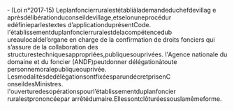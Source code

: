 ‐ (Loi n°2017‐15) Leplanfoncierruralestétabliàlademandeduchefdevillag e aprèsdélibérationduconseildevillage,etselonuneprocédur edéfinieparlestextes d’applicationduprésentCode.
l'établissementduplanfoncierruralestdelacompétencedub ureaulocaldel’organe en charge de la confirmation de droits fonciers qui s’assure de la collaboration des structurestechniquesappropriées,publiquesouprivées.
l'Agence nationale du domaine et du foncier (ANDF)peutdonner délégationàtoute personnemoralepubliqueouprivée.
LesmodalitésdedélégationsontfixéesparundécretprisenC onseildesMinistres. l'ouverturedesopérationspourl’établissementduplanfoncier ruralestprononcéepar
arrêtédumaire.Ellessontclôturéessouslamêmeforme.
